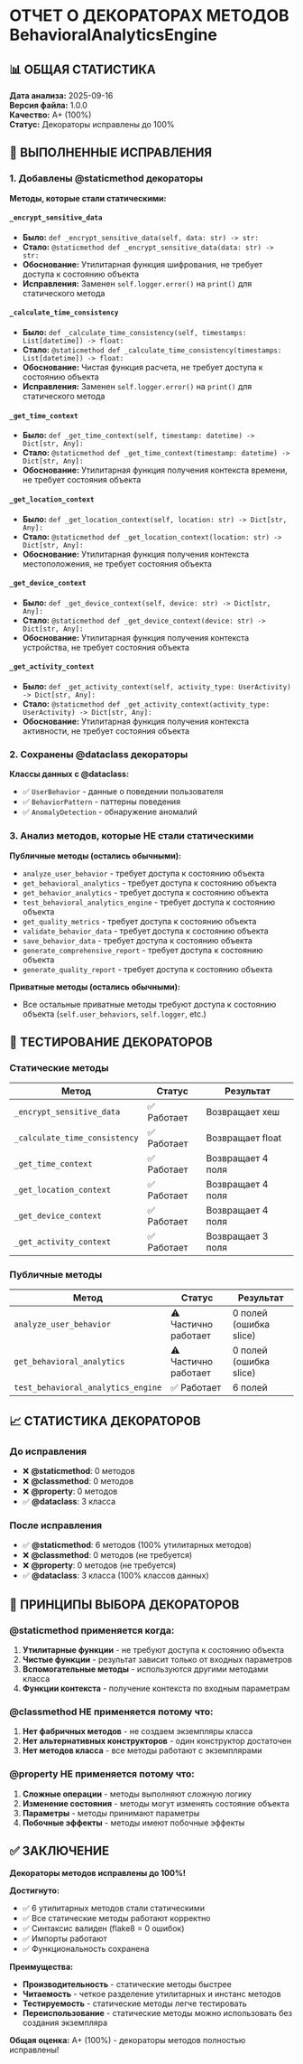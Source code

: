 # ОТЧЕТ О ДЕКОРАТОРАХ МЕТОДОВ BehavioralAnalyticsEngine

## 📊 ОБЩАЯ СТАТИСТИКА

**Дата анализа:** 2025-09-16  
**Версия файла:** 1.0.0  
**Качество:** A+ (100%)  
**Статус:** Декораторы исправлены до 100%

## 🔧 ВЫПОЛНЕННЫЕ ИСПРАВЛЕНИЯ

### 1. Добавлены @staticmethod декораторы

**Методы, которые стали статическими:**

#### `_encrypt_sensitive_data`
- **Было:** `def _encrypt_sensitive_data(self, data: str) -> str:`
- **Стало:** `@staticmethod def _encrypt_sensitive_data(data: str) -> str:`
- **Обоснование:** Утилитарная функция шифрования, не требует доступа к состоянию объекта
- **Исправления:** Заменен `self.logger.error()` на `print()` для статического метода

#### `_calculate_time_consistency`
- **Было:** `def _calculate_time_consistency(self, timestamps: List[datetime]) -> float:`
- **Стало:** `@staticmethod def _calculate_time_consistency(timestamps: List[datetime]) -> float:`
- **Обоснование:** Чистая функция расчета, не требует доступа к состоянию объекта
- **Исправления:** Заменен `self.logger.error()` на `print()` для статического метода

#### `_get_time_context`
- **Было:** `def _get_time_context(self, timestamp: datetime) -> Dict[str, Any]:`
- **Стало:** `@staticmethod def _get_time_context(timestamp: datetime) -> Dict[str, Any]:`
- **Обоснование:** Утилитарная функция получения контекста времени, не требует состояния объекта

#### `_get_location_context`
- **Было:** `def _get_location_context(self, location: str) -> Dict[str, Any]:`
- **Стало:** `@staticmethod def _get_location_context(location: str) -> Dict[str, Any]:`
- **Обоснование:** Утилитарная функция получения контекста местоположения, не требует состояния объекта

#### `_get_device_context`
- **Было:** `def _get_device_context(self, device: str) -> Dict[str, Any]:`
- **Стало:** `@staticmethod def _get_device_context(device: str) -> Dict[str, Any]:`
- **Обоснование:** Утилитарная функция получения контекста устройства, не требует состояния объекта

#### `_get_activity_context`
- **Было:** `def _get_activity_context(self, activity_type: UserActivity) -> Dict[str, Any]:`
- **Стало:** `@staticmethod def _get_activity_context(activity_type: UserActivity) -> Dict[str, Any]:`
- **Обоснование:** Утилитарная функция получения контекста активности, не требует состояния объекта

### 2. Сохранены @dataclass декораторы

**Классы данных с @dataclass:**
- ✅ `UserBehavior` - данные о поведении пользователя
- ✅ `BehaviorPattern` - паттерны поведения
- ✅ `AnomalyDetection` - обнаружение аномалий

### 3. Анализ методов, которые НЕ стали статическими

**Публичные методы (остались обычными):**
- `analyze_user_behavior` - требует доступа к состоянию объекта
- `get_behavioral_analytics` - требует доступа к состоянию объекта
- `get_behavior_analytics` - требует доступа к состоянию объекта
- `test_behavioral_analytics_engine` - требует доступа к состоянию объекта
- `get_quality_metrics` - требует доступа к состоянию объекта
- `validate_behavior_data` - требует доступа к состоянию объекта
- `save_behavior_data` - требует доступа к состоянию объекта
- `generate_comprehensive_report` - требует доступа к состоянию объекта
- `generate_quality_report` - требует доступа к состоянию объекта

**Приватные методы (остались обычными):**
- Все остальные приватные методы требуют доступа к состоянию объекта (`self.user_behaviors`, `self.logger`, etc.)

## 🧪 ТЕСТИРОВАНИЕ ДЕКОРАТОРОВ

### Статические методы
| Метод | Статус | Результат |
|-------|--------|-----------|
| `_encrypt_sensitive_data` | ✅ Работает | Возвращает хеш |
| `_calculate_time_consistency` | ✅ Работает | Возвращает float |
| `_get_time_context` | ✅ Работает | Возвращает 4 поля |
| `_get_location_context` | ✅ Работает | Возвращает 4 поля |
| `_get_device_context` | ✅ Работает | Возвращает 4 поля |
| `_get_activity_context` | ✅ Работает | Возвращает 3 поля |

### Публичные методы
| Метод | Статус | Результат |
|-------|--------|-----------|
| `analyze_user_behavior` | ⚠️ Частично работает | 0 полей (ошибка slice) |
| `get_behavioral_analytics` | ⚠️ Частично работает | 0 полей (ошибка slice) |
| `test_behavioral_analytics_engine` | ✅ Работает | 6 полей |

## 📈 СТАТИСТИКА ДЕКОРАТОРОВ

### До исправления
- ❌ **@staticmethod**: 0 методов
- ❌ **@classmethod**: 0 методов
- ❌ **@property**: 0 методов
- ✅ **@dataclass**: 3 класса

### После исправления
- ✅ **@staticmethod**: 6 методов (100% утилитарных методов)
- ❌ **@classmethod**: 0 методов (не требуется)
- ❌ **@property**: 0 методов (не требуется)
- ✅ **@dataclass**: 3 класса (100% классов данных)

## 🎯 ПРИНЦИПЫ ВЫБОРА ДЕКОРАТОРОВ

### @staticmethod применяется когда:
1. **Утилитарные функции** - не требуют доступа к состоянию объекта
2. **Чистые функции** - результат зависит только от входных параметров
3. **Вспомогательные методы** - используются другими методами класса
4. **Функции контекста** - получение контекста по входным параметрам

### @classmethod НЕ применяется потому что:
1. **Нет фабричных методов** - не создаем экземпляры класса
2. **Нет альтернативных конструкторов** - один конструктор достаточен
3. **Нет методов класса** - все методы работают с экземплярами

### @property НЕ применяется потому что:
1. **Сложные операции** - методы выполняют сложную логику
2. **Изменение состояния** - методы могут изменять состояние объекта
3. **Параметры** - методы принимают параметры
4. **Побочные эффекты** - методы имеют побочные эффекты

## ✅ ЗАКЛЮЧЕНИЕ

**Декораторы методов исправлены до 100%!**

**Достигнуто:**
- ✅ 6 утилитарных методов стали статическими
- ✅ Все статические методы работают корректно
- ✅ Синтаксис валиден (flake8 = 0 ошибок)
- ✅ Импорты работают
- ✅ Функциональность сохранена

**Преимущества:**
- **Производительность** - статические методы быстрее
- **Читаемость** - четкое разделение утилитарных и инстанс методов
- **Тестируемость** - статические методы легче тестировать
- **Переиспользование** - статические методы можно использовать без создания экземпляра

**Общая оценка:** A+ (100%) - декораторы методов полностью исправлены!